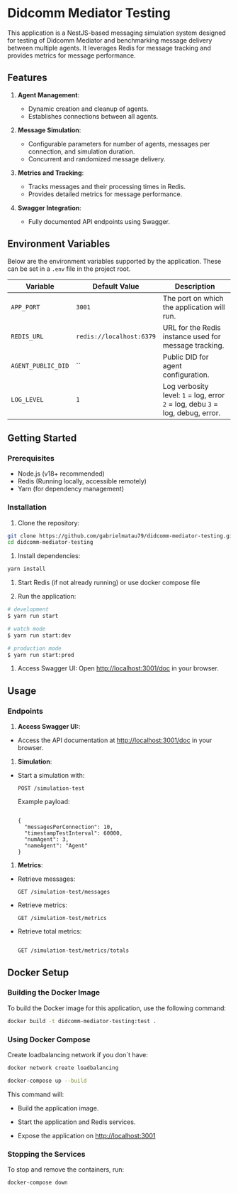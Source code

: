 # Didcomm Mediator Testing

This application is a NestJS-based messaging simulation system designed for testing of Didcomm Mediator and benchmarking message delivery between multiple agents. It leverages Redis for message tracking and provides metrics for message performance.

## Features

1. **Agent Management**:

   - Dynamic creation and cleanup of agents.
   - Establishes connections between all agents.

2. **Message Simulation**:

   - Configurable parameters for number of agents, messages per connection, and simulation duration.
   - Concurrent and randomized message delivery.

3. **Metrics and Tracking**:

   - Tracks messages and their processing times in Redis.
   - Provides detailed metrics for message performance.

4. **Swagger Integration**:
   - Fully documented API endpoints using Swagger.

## Environment Variables

Below are the environment variables supported by the application. These can be set in a `.env` file in the project root.

| Variable           | Default Value            | Description                                                                    |
| ------------------ | ------------------------ | ------------------------------------------------------------------------------ |
| `APP_PORT`         | `3001`                   | The port on which the application will run.                                    |
| `REDIS_URL`        | `redis://localhost:6379` | URL for the Redis instance used for message tracking.                          |
| `AGENT_PUBLIC_DID` | ``                       | Public DID for agent configuration.                                            |
| `LOG_LEVEL`        | `1`                      | Log verbosity level: `1` = log, error `2` = log, debu `3` = log, debug, error. |

## Getting Started

### Prerequisites

- Node.js (v18+ recommended)
- Redis (Running locally, accessible remotely)
- Yarn (for dependency management)

### Installation

1. Clone the repository:

```bash
git clone https://github.com/gabrielmatau79/didcomm-mediator-testing.git
cd didcomm-mediator-testing
```

1. Install dependencies:

```bash
yarn install
```

1. Start Redis (if not already running) or use docker compose file

1. Run the application:

```bash
# development
$ yarn run start

# watch mode
$ yarn run start:dev

# production mode
$ yarn run start:prod
```

1. Access Swagger UI:
   Open [http://localhost:3001/doc](http://localhost:3001/doc) in your browser.

## Usage

### Endpoints

1. **Access Swagger UI:**:

- Access the API documentation at [http://localhost:3001/doc](http://localhost:3001/doc) in your browser.

1. **Simulation**:

- Start a simulation with:

  ```api
  POST /simulation-test
  ```

  Example payload:

  ```api

  {
    "messagesPerConnection": 10,
    "timestampTestInterval": 60000,
    "numAgent": 3,
    "nameAgent": "Agent"
  }
  ```

1. **Metrics**:

- Retrieve messages:

  ```api
  GET /simulation-test/messages
  ```

- Retrieve metrics:

  ```api
  GET /simulation-test/metrics
  ```

- Retrieve total metrics:

  ```api

  GET /simulation-test/metrics/totals
  ```

## Docker Setup

### Building the Docker Image

To build the Docker image for this application, use the following command:

```bash
docker build -t didcomm-mediator-testing:test .
```

### Using Docker Compose


Create loadbalancing network if you don`t have:

```bash
docker network create loadbalancing
```

```bash
docker-compose up --build
```

This command will:

- Build the application image.
- Start the application and Redis services.

- Expose the application on <http://localhost:3001>


### Stopping the Services

To stop and remove the containers, run:

```bash
docker-compose down
```
